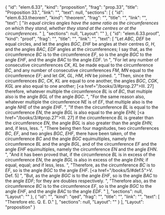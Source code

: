 {
  "id": "elem.6.33",
  "kind": "proposition",
  "frag": "prop.33",
  "title": "Proposition 33.",
  "link": "",
  "text": null,
  "sections": [
    {
      "id": "elem.6.33.theorem",
      "kind": "theorem",
      "frag": "",
      "title": "",
      "link": "",
      "text": [
        "<var>In equal circles angles have the same ratio as the circumferences on which they stand</var>, <var>whether they stand at the centres or at the circumferences</var>. "
      ],
      "sections": null,
      "Layout": ""
    },
    {
      "id": "elem.6.33.proof",
      "kind": "proof",
      "frag": "",
      "title": "",
      "link": "",
      "text": [
        "Let <var>ABC</var>, <var>DEF</var> be equal circles, and let the angles <var>BGC</var>, <var>EHF</var> be angles at their centres <var>G</var>, <var>H</var>, and the angles <var>BAC</var>, <var>EDF</var> angles at the circumferences; I say that, as the circumference <var>BC</var> is to the circumference <var>EF</var>, so is the angle <var>BGC</var> to the angle <var>EHF</var>, and the angle <var>BAC</var> to the angle <var>EDF</var>. \n      ",
        "For let any number of consecutive circumferences <var>CK</var>, <var>KL</var> be made equal to the circumference <var>BC</var>, and any number of consecutive circumferences <var>FM</var>, <var>MN</var> equal to the circumference <var>EF</var>; and let <var>GK</var>, <var>GL</var>, <var>HM</var>, <var>HN</var> be joined. ",
        "Then, since the circumferences <var>BC</var>, <var>CK</var>, <var>KL</var> are equal to one another, the angles <var>BGC</var>, <var>CGK</var>, <var>KGL</var> are also equal to one another; [<a href=\"/books/3/#prop.27\">III. 27</a>] therefore, whatever multiple the circumference <var>BL</var> is of <var>BC</var>, that multiple also is the angle <var>BGL</var> of the angle <var>BGC</var>. ",
        "For the same reason also, whatever multiple the circumference <var>NE</var> is of <var>EF</var>, that multiple also is the angle <var>NHE</var> of the angle <var>EHF</var>. ",
        "If then the circumference <var>BL</var> is equal to the circumference <var>EN</var>, the angle <var>BGL</var> is also equal to the angle <var>EHN</var>; [<a href=\"/books/3/#prop.27\">III. 27</a>] if the circumference <var>BL</var> is greater than the circumference <var>EN</var>, the angle <var>BGL</var> is also greater than the angle <var>EHN</var>; and, if less, less. ",
        "There being then four magnitudes, two circumferences <var>BC</var>, <var>EF</var>, and two angles <var>BGC</var>, <var>EHF</var>, there have been taken, of the circumference <var>BC</var> and the angle <var>BGC</var> equimultiples, namely the circumference <var>BL</var> and the angle <var>BGL</var>, and of the circumference <var>EF</var> and the angle <var>EHF</var> equimultiples, namely the circumference <var>EN</var> and the angle <var>EHN</var>. ",
        "And it has been proved that, if the circumference <var>BL</var> is in excess of the circumference <var>EN</var>, the angle <var>BGL</var> is also in excess of the angle <var>EHN</var>; if equal, equal; and if less, less. ",
        "Therefore, as the circumference <var>BC</var> is to <var>EF</var>, so is the angle <var>BGC</var> to the angle <var>EHF</var>. [<a href=\"/books/5/#def.5\">V. Def. 5</a>] ",
        "But, as the angle <var>BGC</var> is to the angle <var>EHF</var>, so is the angle <var>BAC</var> to the angle <var>EDF</var>; for they are doubles respectively. ",
        "Therefore also, as the circumference <var>BC</var> is to the circumference <var>EF</var>, so is the angle <var>BGC</var> to the angle <var>EHF</var>, and the angle <var>BAC</var> to the angle <var>EDF</var>. "
      ],
      "sections": null,
      "Layout": ""
    },
    {
      "id": "",
      "kind": "qed",
      "frag": "",
      "title": "",
      "link": "",
      "text": [
        "Therefore etc. Q. E. D."
      ],
      "sections": null,
      "Layout": ""
    }
  ],
  "Layout": "proposition"
}
